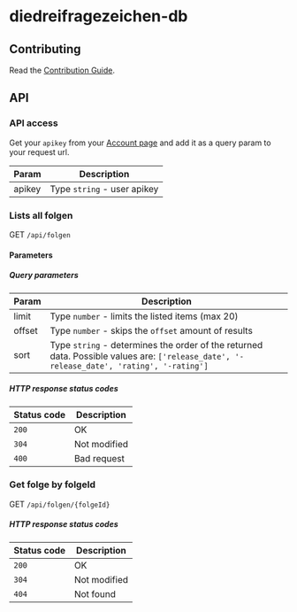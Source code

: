 # diedreifragezeichen-db

## Contributing

Read the [Contribution Guide](CONTRIBUTING.md).

## API

### API access

Get your `apikey` from your [Account page](http://www.ddfdb.de/profil/account) and add it as a query param to your request url.

| Param  | Description                 |
| ------ | --------------------------- |
| apikey | Type `string` - user apikey |

### Lists all folgen

GET `/api/folgen`

#### Parameters

##### Query parameters

| Param  | Description                                                                                                                              |
| ------ | ---------------------------------------------------------------------------------------------------------------------------------------- |
| limit  | Type `number` - limits the listed items (max 20)                                                                                         |
| offset | Type `number` - skips the `offset` amount of results                                                                                     |
| sort   | Type `string` - determines the order of the returned data. Possible values are: `['release_date', '-release_date', 'rating', '-rating']` |

##### HTTP response status codes

| Status code | Description  |
| ----------- | ------------ |
| `200`       | OK           |
| `304`       | Not modified |
| `400`       | Bad request  |

### Get folge by folgeId

GET `/api/folgen/{folgeId}`

##### HTTP response status codes

| Status code | Description  |
| ----------- | ------------ |
| `200`       | OK           |
| `304`       | Not modified |
| `404`       | Not found    |
